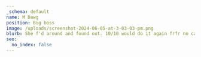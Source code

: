 ```yaml
---
_schema: default
name: M Dawg
position: Big boss
image: /uploads/screenshot-2024-06-05-at-3-03-03-pm.png
blurb: She f'd around and found out. 10/10 would do it again frfr no cap
seo:
  no_index: false
---
```

